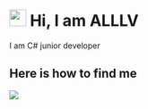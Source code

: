 <h1><img src="https://media.giphy.com/media/hvRJCLFzcasrR4ia7z/giphy.gif" width="30px"/>
  Hi, I am ALLLV</h1>

<p>I am C# junior developer<p>

<h2>Here is how to find me</h2>

<div><a href="t.me/alllv_tt"><img src="https://img.shields.io/badge/Telegram-blue?style=for-the-badge&logo=telegram&logoColor=white"></a></div>
